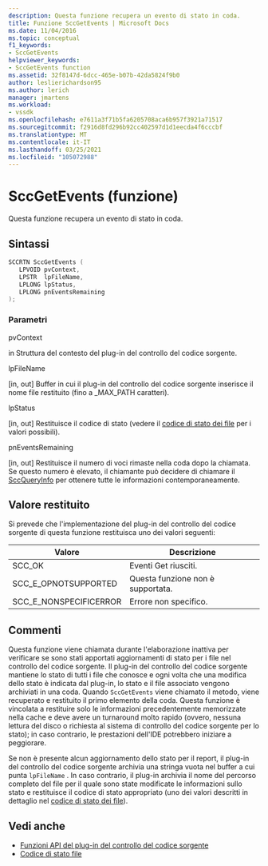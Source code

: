 ```yaml
---
description: Questa funzione recupera un evento di stato in coda.
title: Funzione SccGetEvents | Microsoft Docs
ms.date: 11/04/2016
ms.topic: conceptual
f1_keywords:
- SccGetEvents
helpviewer_keywords:
- SccGetEvents function
ms.assetid: 32f8147d-6dcc-465e-b07b-42da5824f9b0
author: leslierichardson95
ms.author: lerich
manager: jmartens
ms.workload:
- vssdk
ms.openlocfilehash: e7611a3f71b5fa6205708aca6b957f3921a71517
ms.sourcegitcommit: f2916d8fd296b92cc402597d1d1eecda4f6cccbf
ms.translationtype: MT
ms.contentlocale: it-IT
ms.lasthandoff: 03/25/2021
ms.locfileid: "105072988"
---
```

# <a name="sccgetevents-function"></a>SccGetEvents (funzione)
Questa funzione recupera un evento di stato in coda.

## <a name="syntax"></a>Sintassi

```cpp
SCCRTN SccGetEvents (
   LPVOID pvContext,
   LPSTR  lpFileName,
   LPLONG lpStatus,
   LPLONG pnEventsRemaining
);
```

### <a name="parameters"></a>Parametri
 pvContext

in Struttura del contesto del plug-in del controllo del codice sorgente.

 lpFileName

[in, out] Buffer in cui il plug-in del controllo del codice sorgente inserisce il nome file restituito (fino a _MAX_PATH caratteri).

 lpStatus

[in, out] Restituisce il codice di stato (vedere il [codice di stato dei file](../extensibility/file-status-code-enumerator.md) per i valori possibili).

 pnEventsRemaining

[in, out] Restituisce il numero di voci rimaste nella coda dopo la chiamata. Se questo numero è elevato, il chiamante può decidere di chiamare il [SccQueryInfo](../extensibility/sccqueryinfo-function.md) per ottenere tutte le informazioni contemporaneamente.

## <a name="return-value"></a>Valore restituito
 Si prevede che l'implementazione del plug-in del controllo del codice sorgente di questa funzione restituisca uno dei valori seguenti:

|Valore|Descrizione|
|-----------|-----------------|
|SCC_OK|Eventi Get riusciti.|
|SCC_E_OPNOTSUPPORTED|Questa funzione non è supportata.|
|SCC_E_NONSPECIFICERROR|Errore non specifico.|

## <a name="remarks"></a>Commenti
 Questa funzione viene chiamata durante l'elaborazione inattiva per verificare se sono stati apportati aggiornamenti di stato per i file nel controllo del codice sorgente. Il plug-in del controllo del codice sorgente mantiene lo stato di tutti i file che conosce e ogni volta che una modifica dello stato è indicata dal plug-in, lo stato e il file associato vengono archiviati in una coda. Quando `SccGetEvents` viene chiamato il metodo, viene recuperato e restituito il primo elemento della coda. Questa funzione è vincolata a restituire solo le informazioni precedentemente memorizzate nella cache e deve avere un turnaround molto rapido (ovvero, nessuna lettura del disco o richiesta al sistema di controllo del codice sorgente per lo stato); in caso contrario, le prestazioni dell'IDE potrebbero iniziare a peggiorare.

 Se non è presente alcun aggiornamento dello stato per il report, il plug-in del controllo del codice sorgente archivia una stringa vuota nel buffer a cui punta `lpFileName` . In caso contrario, il plug-in archivia il nome del percorso completo del file per il quale sono state modificate le informazioni sullo stato e restituisce il codice di stato appropriato (uno dei valori descritti in dettaglio nel [codice di stato dei file](../extensibility/file-status-code-enumerator.md)).

## <a name="see-also"></a>Vedi anche
- [Funzioni API del plug-in del controllo del codice sorgente](../extensibility/source-control-plug-in-api-functions.md)
- [Codice di stato file](../extensibility/file-status-code-enumerator.md)

